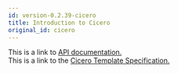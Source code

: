 ```yaml
---
id: version-0.2.39-cicero
title: Introduction to Cicero
original_id: cicero
---
```


This is a link to [API documentation.](api.md)  
This is a link to the [Cicero Template Specification.](https://docs.google.com/document/d/1UacA_r2KGcBA2D4voDgGE8jqid-Uh4Dt09AE-shBKR0)
